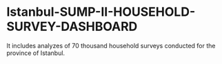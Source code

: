 # Istanbul-SUMP-II-HOUSEHOLD-SURVEY-DASHBOARD
It includes analyzes of 70 thousand household surveys conducted for the province of Istanbul.
